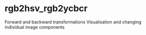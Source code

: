 # rgb2hsv_rgb2ycbcr
Forward and backward transformations Visualisation and changing individual image components
